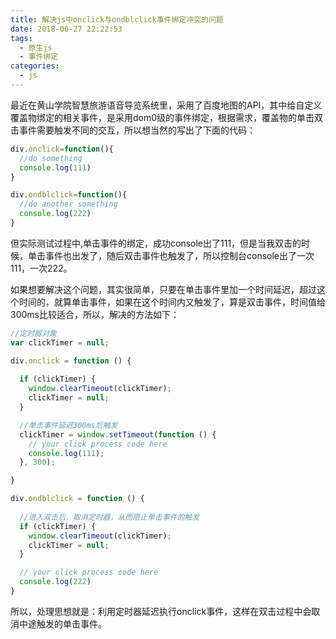```yaml
---
title: 解决js中onclick与ondblclick事件绑定冲突的问题
date: 2018-06-27 22:22:53
tags:
  - 原生js
  - 事件绑定
categories:
  - js
---
```


最近在黄山学院智慧旅游语音导览系统里，采用了百度地图的API，其中给自定义覆盖物绑定的相关事件，是采用dom0级的事件绑定，根据需求，覆盖物的单击双击事件需要触发不同的交互，所以想当然的写出了下面的代码：
```js
div.onclick=function(){
  //do something
  console.log(111)
}

div.ondblclick=function(){
  //do another something
  console.log(222)
}
```

但实际测试过程中,单击事件的绑定，成功console出了111，但是当我双击的时候，单击事件也出发了，随后双击事件也触发了，所以控制台console出了一次111，一次222。   

如果想要解决这个问题，其实很简单，只要在单击事件里加一个时间延迟，超过这个时间的，就算单击事件，如果在这个时间内又触发了，算是双击事件，时间值给300ms比较适合，所以，解决的方法如下：

```js
//定时器对象
var clickTimer = null;

div.onclick = function () {
  
  if (clickTimer) {
    window.clearTimeout(clickTimer);
    clickTimer = null;
  }

  //单击事件延迟300ms后触发
  clickTimer = window.setTimeout(function () {
    // your click process code here  
    console.log(111);
  }, 300);

}

div.ondblclick = function () {
  
  //进入双击后，取消定时器，从而阻止单击事件的触发
  if (clickTimer) {
    window.clearTimeout(clickTimer);
    clickTimer = null;
  }

  // your click process code here  
  console.log(222)
}
```

所以，处理思想就是：利用定时器延迟执行onclick事件，这样在双击过程中会取消中途触发的单击事件。

